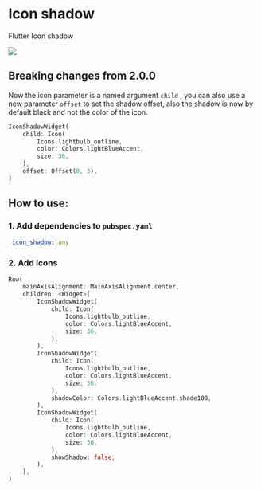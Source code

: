 # Icon shadow

Flutter Icon shadow

![](https://github.com/mehrtarh/flutter_icon_shadow/blob/master/sample.PNG?raw=true)

## **Breaking changes from 2.0.0**

Now the icon parameter is a named argument `child` , you can also use a new parameter `offset` to set the shadow offset, also the shadow is now by default black and not the color of the icon.

```dart
IconShadowWidget(
    child: Icon(
        Icons.lightbulb_outline,
        color: Colors.lightBlueAccent,
        size: 36,
    ),
    offset: Offset(0, 3),
)
```

## How to use:

### 1. Add dependencies to `pubspec.yaml`

```yaml
 icon_shadow: any
```

### 2. Add icons

```dart
Row(
    mainAxisAlignment: MainAxisAlignment.center,
    children: <Widget>[
        IconShadowWidget(
            child: Icon(
                Icons.lightbulb_outline,
                color: Colors.lightBlueAccent,
                size: 36,
            ),
        ),
        IconShadowWidget(
            child: Icon(
                Icons.lightbulb_outline,
                color: Colors.lightBlueAccent,
                size: 36,
            ),
            shadowColor: Colors.lightBlueAccent.shade100,
        ),
        IconShadowWidget(
            child: Icon(
                Icons.lightbulb_outline,
                color: Colors.lightBlueAccent,
                size: 36,
            ),
            showShadow: false,
        ),
    ],
)
```
